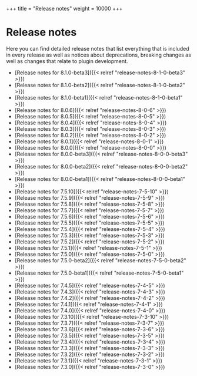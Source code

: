 +++
title = "Release notes"
weight = 10000
+++

# Release notes

Here you can find detailed release notes that list everything that is included in every release as well as notices
about deprecations, breaking changes as well as changes that relate to plugin development.

- [Release notes for 8.1.0-beta3]({{< relref "release-notes-8-1-0-beta3" >}})
- [Release notes for 8.1.0-beta2]({{< relref "release-notes-8-1-0-beta2" >}})
- [Release notes for 8.1.0-beta1]({{< relref "release-notes-8-1-0-beta1" >}})
- [Release notes for 8.0.6]({{< relref "release-notes-8-0-6" >}})
- [Release notes for 8.0.5]({{< relref "release-notes-8-0-5" >}})
- [Release notes for 8.0.4]({{< relref "release-notes-8-0-4" >}})
- [Release notes for 8.0.3]({{< relref "release-notes-8-0-3" >}})
- [Release notes for 8.0.2]({{< relref "release-notes-8-0-2" >}})
- [Release notes for 8.0.1]({{< relref "release-notes-8-0-1" >}})
- [Release notes for 8.0.0]({{< relref "release-notes-8-0-0" >}})
- [Release notes for 8.0.0-beta3]({{< relref "release-notes-8-0-0-beta3" >}})
- [Release notes for 8.0.0-beta2]({{< relref "release-notes-8-0-0-beta2" >}})
- [Release notes for 8.0.0-beta1]({{< relref "release-notes-8-0-0-beta1" >}})
- [Release notes for 7.5.10]({{< relref "release-notes-7-5-10" >}})
- [Release notes for 7.5.9]({{< relref "release-notes-7-5-9" >}})
- [Release notes for 7.5.8]({{< relref "release-notes-7-5-8" >}})
- [Release notes for 7.5.7]({{< relref "release-notes-7-5-7" >}})
- [Release notes for 7.5.6]({{< relref "release-notes-7-5-6" >}})
- [Release notes for 7.5.5]({{< relref "release-notes-7-5-5" >}})
- [Release notes for 7.5.4]({{< relref "release-notes-7-5-4" >}})
- [Release notes for 7.5.3]({{< relref "release-notes-7-5-3" >}})
- [Release notes for 7.5.2]({{< relref "release-notes-7-5-2" >}})
- [Release notes for 7.5.1]({{< relref "release-notes-7-5-1" >}})
- [Release notes for 7.5.0]({{< relref "release-notes-7-5-0" >}})
- [Release notes for 7.5.0-beta2]({{< relref "release-notes-7-5-0-beta2" >}})
- [Release notes for 7.5.0-beta1]({{< relref "release-notes-7-5-0-beta1" >}})
- [Release notes for 7.4.5]({{< relref "release-notes-7-4-5" >}})
- [Release notes for 7.4.3]({{< relref "release-notes-7-4-3" >}})
- [Release notes for 7.4.2]({{< relref "release-notes-7-4-2" >}})
- [Release notes for 7.4.1]({{< relref "release-notes-7-4-1" >}})
- [Release notes for 7.4.0]({{< relref "release-notes-7-4-0" >}})
- [Release notes for 7.3.10]({{< relref "release-notes-7-3-10" >}})
- [Release notes for 7.3.7]({{< relref "release-notes-7-3-7" >}})
- [Release notes for 7.3.6]({{< relref "release-notes-7-3-6" >}})
- [Release notes for 7.3.5]({{< relref "release-notes-7-3-5" >}})
- [Release notes for 7.3.4]({{< relref "release-notes-7-3-4" >}})
- [Release notes for 7.3.3]({{< relref "release-notes-7-3-3" >}})
- [Release notes for 7.3.2]({{< relref "release-notes-7-3-2" >}})
- [Release notes for 7.3.1]({{< relref "release-notes-7-3-1" >}})
- [Release notes for 7.3.0]({{< relref "release-notes-7-3-0" >}})
